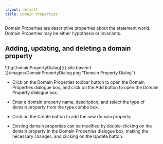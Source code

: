 ```yaml
---
layout: default
title: Domain Properties
---
```


Domain Properties are descriptive properties about the statement world.  Domain Properties may be either hypothesis or invariants.

## Adding, updating, and deleting a domain property ##

![fig:DomainPropertyDialog]({{ site.baseurl }}/images/DomainPropertyDialog.png "Domain Property Dialog")

* Click on the Domain Properties toolbar button to open the Domain Properties dialogue box, and click on the Add button to open the Domain Property dialogue box.

* Enter a domain property name, description, and select the type of domain property from the type combo box.

* Click on the Create button to add the new domain property.

* Existing domain properties can be modified by double-clicking on the domain property in the Domain Properties dialogue box, making the necessary changes, and clicking on the Update button.
